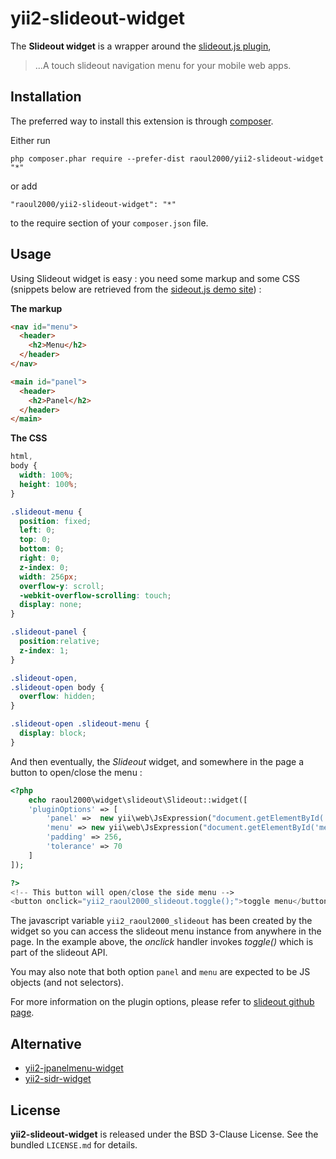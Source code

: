 yii2-slideout-widget
==========================
The **Slideout widget** is a wrapper around the [slideout.js plugin](https://mango.github.io/slideout/),
 
> ...A touch slideout navigation menu for your mobile web apps.

Installation
------------

The preferred way to install this extension is through [composer](http://getcomposer.org/download/).

Either run

```
php composer.phar require --prefer-dist raoul2000/yii2-slideout-widget "*"
```

or add

```
"raoul2000/yii2-slideout-widget": "*"
```

to the require section of your `composer.json` file.


Usage
-----
Using Slideout widget is easy : you need some markup and some CSS (snippets below are retrieved from the [sideout.js demo site](https://mango.github.io/slideout/)) :

**The markup**
```html
<nav id="menu">
  <header>
    <h2>Menu</h2>
  </header>
</nav>

<main id="panel">
  <header>
    <h2>Panel</h2>
  </header>
</main>
```

**The CSS**

```CSS
html,
body {
  width: 100%;
  height: 100%;
}

.slideout-menu {
  position: fixed;
  left: 0;
  top: 0;
  bottom: 0;
  right: 0;
  z-index: 0;
  width: 256px;
  overflow-y: scroll;
  -webkit-overflow-scrolling: touch;
  display: none;
}

.slideout-panel {
  position:relative;
  z-index: 1;
}

.slideout-open,
.slideout-open body {
  overflow: hidden;
}

.slideout-open .slideout-menu {
  display: block;
}
```

And then eventually, the *Slideout* widget, and somewhere in the page a button to open/close the menu :

```php
<?php
 	echo raoul2000\widget\slideout\Slideout::widget([
	'pluginOptions' => [
		'panel' =>  new yii\web\JsExpression("document.getElementById('panel')"),
		'menu' => new yii\web\JsExpression("document.getElementById('menu')"),
		'padding' => 256,
		'tolerance' => 70
	]
]); 

?>
<!-- This button will open/close the side menu -->
<button onclick="yii2_raoul2000_slideout.toggle();">toggle menu</button>

```

The javascript variable `yii2_raoul2000_slideout` has been created by the widget so you can access the slideout menu instance
from anywhere in the page. In the example above, the *onclick* handler invokes *toggle()* which is part of the slideout API.

You may also note that both option `panel` and `menu` are expected to be JS objects (and not selectors).

For more information on the plugin options, please refer to [slideout github page](https://github.com/Mango/slideout).

Alternative
----------
- [yii2-jpanelmenu-widget](https://github.com/raoul2000/yii2-jpanelmenu-widget)
- [yii2-sidr-widget](https://github.com/raoul2000/yii2-sidr-widget)


License
-------

**yii2-slideout-widget** is released under the BSD 3-Clause License. See the bundled `LICENSE.md` for details.
